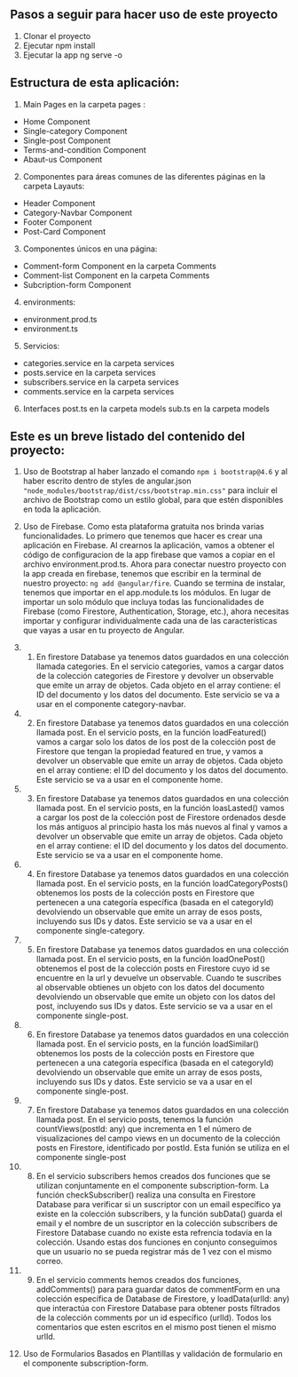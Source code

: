 ## Pasos a seguir para hacer uso de este proyecto

1. Clonar el proyecto
2. Ejecutar npm install
3. Ejecutar la app ng serve -o

## Estructura de esta aplicación:

1. Main Pages en la carpeta pages :
- Home Component
- Single-category Component
- Single-post Component
- Terms-and-condition Component
- Abaut-us Component



2. Componentes para áreas comunes de las diferentes páginas en la carpeta Layauts:
- Header Component
- Category-Navbar Component
- Footer Component
- Post-Card Component


3. Componentes únicos en una página:
- Comment-form Component en la carpeta Comments
- Comment-list Component en la carpeta Comments
- Subcription-form Component

4. environments:
- environment.prod.ts
- environment.ts

5. Servicios:
- categories.service en la carpeta services
- posts.service en la carpeta services
- subscribers.service en la carpeta services 
- comments.service en la carpeta services

6. Interfaces
post.ts en la carpeta models
sub.ts en la carpeta models

## Este es un breve listado del contenido del proyecto:

1. Uso de Bootstrap al haber lanzado el comando `npm i bootstrap@4.6` y al haber escrito dentro de styles de  angular.json `"node_modules/bootstrap/dist/css/bootstrap.min.css"` para incluir el archivo de Bootstrap como un estilo global, para que estén disponibles en toda la aplicación.

2. Uso de Firebase. Como esta plataforma gratuita nos brinda varias funcionalidades. Lo primero que tenemos que hacer es crear una aplicación en Firebase. Al crearnos la aplicación, vamos a obtener el código de configuracion de la app firebase que vamos a copiar en el archivo environment.prod.ts. Ahora para conectar nuestro proyecto con la app creada en firebase, tenemos que escribir en la terminal de nuestro proyecto: `ng add @angular/fire`. Cuando se termina de instalar, tenemos que importar en el app.module.ts los módulos. En lugar de importar un solo módulo que incluya todas las funcionalidades de Firebase (como Firestore, Authentication, Storage, etc.), ahora necesitas importar y configurar individualmente cada una de las características que vayas a usar en tu proyecto de Angular.

2. 1. En firestore Database ya tenemos datos guardados en una colección llamada categories. En el servicio categories, vamos a cargar datos de la colección categories de Firestore y devolver un observable que emite un array de objetos. Cada objeto en el array contiene: el ID del documento y los datos del documento. Este servicio se va a usar en el componente category-navbar.

2. 2. En firestore Database ya tenemos datos guardados en una colección llamada post. En el servicio posts, en la función loadFeatured() vamos a cargar solo los datos de los post de la colección post de Firestore que tengan la propiedad featured en true, y vamos a devolver un observable que emite un array de objetos. Cada objeto en el array contiene: el ID del documento y los datos del documento. Este servicio se va a usar en el componente home.

2. 3. En firestore Database ya tenemos datos guardados en una colección llamada post. En el servicio posts, en la función loasLasted() vamos a cargar los post de la colección post de Firestore ordenados desde los más antiguos al principio hasta los más nuevos al final y vamos a devolver un observable que emite un array de objetos. Cada objeto en el array contiene: el ID del documento y los datos del documento. Este servicio se va a usar en el componente home.

2. 4. En firestore Database ya tenemos datos guardados en una colección llamada post. En el servicio posts, en la función loadCategoryPosts() obtenemos los posts de la colección posts en Firestore que pertenecen a una categoría específica (basada en el categoryId) devolviendo un observable que emite un array de esos posts, incluyendo sus IDs y datos. Este servicio se va a usar en el componente single-category.

2. 5. En firestore Database ya tenemos datos guardados en una colección llamada post. En el servicio posts, en la función loadOnePost() obtenemos el post de la colección posts en Firestore  cuyo id se encuentre en la url y devuelve un observable. Cuando te suscribes al observable obtienes un objeto con los datos del documento  devolviendo un observable que emite un objeto con los datos del post, incluyendo sus IDs y datos. Este servicio se va a usar en el componente single-post.

2. 6. En firestore Database ya tenemos datos guardados en una colección llamada post. En el servicio posts, en la función  loadSimilar() obtenemos los posts de la colección posts en Firestore que pertenecen a una categoría específica (basada en el categoryId) devolviendo un observable que emite un array de esos posts, incluyendo sus IDs y datos. Este servicio se va a usar en el componente single-post.

2. 7. En firestore Database ya tenemos datos guardados en una colección llamada post. En el servicio posts, tenemos la función countViews(postId: any) que incrementa en 1 el número de visualizaciones del campo views en un documento de la colección posts en Firestore, identificado por postId. Esta funión se utiliza en el componente single-post

2. 8. En el servicio subscribers hemos creados dos funciones que se utilizan conjuntamente en el componente subscription-form. La función checkSubscriber() realiza una consulta en Firestore Database para verificar si un suscriptor con un email específico ya existe en la colección subscribers, y la función subData() guarda el email y el nombre de un suscriptor en la colección subscribers de Firestore Database cuando no existe esta refrencia todavía en la colección. Usando estas dos funciones en conjunto conseguimos que un usuario no se pueda registrar más de 1 vez con el mismo correo.

2. 9. En el servicio comments hemos creados dos funciones, addComments() para para guardar datos de commentForm en una colección específica de Database de Firestore, y  loadData(urlId: any) que interactúa con Firestore  Database para obtener  posts filtrados de la colección comments por un id específico (urlId).  Todos los comentarios que esten escritos en el mismo post tienen el mismo urlId.


3. Uso de Formularios Basados en Plantillas y validación de  formulario en el componente  subscription-form. 
